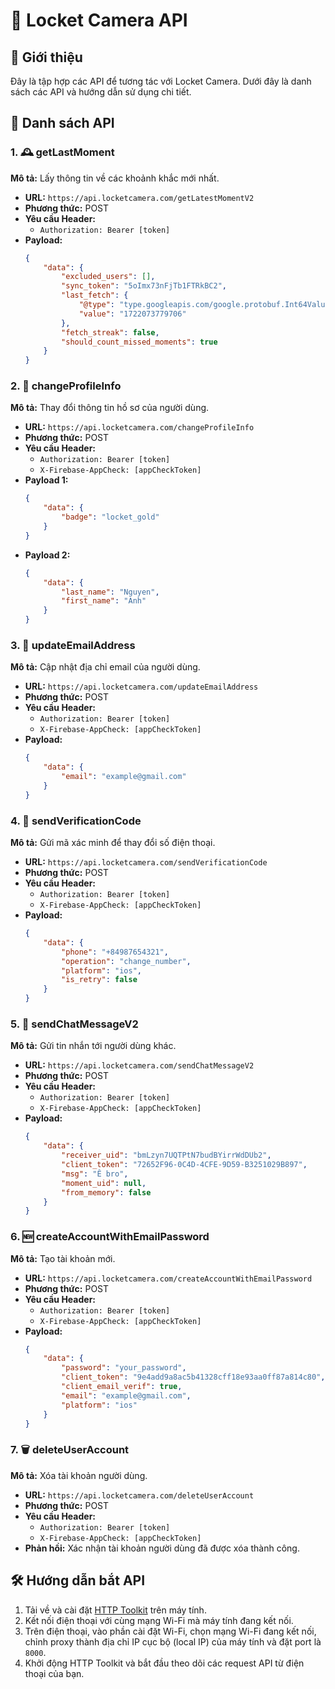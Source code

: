 
# 📸 Locket Camera API

## 🚀 Giới thiệu
Đây là tập hợp các API để tương tác với Locket Camera. Dưới đây là danh sách các API và hướng dẫn sử dụng chi tiết.

## 📜 Danh sách API

### 1. 🕰️ getLastMoment
**Mô tả:** Lấy thông tin về các khoảnh khắc mới nhất.

- **URL:** `https://api.locketcamera.com/getLatestMomentV2`
- **Phương thức:** POST
- **Yêu cầu Header:**
  - `Authorization: Bearer [token]`
- **Payload:**
  ```json
  {
      "data": {
          "excluded_users": [],
          "sync_token": "5oImx73nFjTb1FTRkBC2",
          "last_fetch": {
              "@type": "type.googleapis.com/google.protobuf.Int64Value",
              "value": "1722073779706"
          },
          "fetch_streak": false,
          "should_count_missed_moments": true
      }
  }
  ```

### 2. 📝 changeProfileInfo
**Mô tả:** Thay đổi thông tin hồ sơ của người dùng.

- **URL:** `https://api.locketcamera.com/changeProfileInfo`
- **Phương thức:** POST
- **Yêu cầu Header:**
  - `Authorization: Bearer [token]`
  - `X-Firebase-AppCheck: [appCheckToken]`
- **Payload 1:**
  ```json
  {
      "data": {
          "badge": "locket_gold"
      }
  }
  ```
- **Payload 2:**
  ```json
  {
      "data": {
          "last_name": "Nguyen",
          "first_name": "Anh"
      }
  }
  ```

### 3. 📧 updateEmailAddress
**Mô tả:** Cập nhật địa chỉ email của người dùng.

- **URL:** `https://api.locketcamera.com/updateEmailAddress`
- **Phương thức:** POST
- **Yêu cầu Header:**
  - `Authorization: Bearer [token]`
  - `X-Firebase-AppCheck: [appCheckToken]`
- **Payload:**
  ```json
  {
      "data": {
          "email": "example@gmail.com"
      }
  }
  ```

### 4. 📱 sendVerificationCode
**Mô tả:** Gửi mã xác minh để thay đổi số điện thoại.

- **URL:** `https://api.locketcamera.com/sendVerificationCode`
- **Phương thức:** POST
- **Yêu cầu Header:**
  - `Authorization: Bearer [token]`
  - `X-Firebase-AppCheck: [appCheckToken]`
- **Payload:**
  ```json
  {
      "data": {
          "phone": "+84987654321",
          "operation": "change_number",
          "platform": "ios",
          "is_retry": false
      }
  }
  ```

### 5. 💬 sendChatMessageV2
**Mô tả:** Gửi tin nhắn tới người dùng khác.

- **URL:** `https://api.locketcamera.com/sendChatMessageV2`
- **Phương thức:** POST
- **Yêu cầu Header:**
  - `Authorization: Bearer [token]`
  - `X-Firebase-AppCheck: [appCheckToken]`
- **Payload:**
  ```json
  {
      "data": {
          "receiver_uid": "bmLzyn7UQTPtN7budBYirrWdDUb2",
          "client_token": "72652F96-0C4D-4CFE-9D59-B3251029B897",
          "msg": "Ê bro",
          "moment_uid": null,
          "from_memory": false
      }
  }
  ```

### 6. 🆕 createAccountWithEmailPassword
**Mô tả:** Tạo tài khoản mới.

- **URL:** `https://api.locketcamera.com/createAccountWithEmailPassword`
- **Phương thức:** POST
- **Yêu cầu Header:**
  - `Authorization: Bearer [token]`
  - `X-Firebase-AppCheck: [appCheckToken]`
- **Payload:**
  ```json
  {
      "data": {
          "password": "your_password",
          "client_token": "9e4add9a8ac5b41328cff18e93aa0ff87a814c80",
          "client_email_verif": true,
          "email": "example@gmail.com",
          "platform": "ios"
      }
  }
  ```

### 7. 🗑️ deleteUserAccount
**Mô tả:** Xóa tài khoản người dùng.

- **URL:** `https://api.locketcamera.com/deleteUserAccount`
- **Phương thức:** POST
- **Yêu cầu Header:**
  - `Authorization: Bearer [token]`
  - `X-Firebase-AppCheck: [appCheckToken]`
- **Phản hồi:** Xác nhận tài khoản người dùng đã được xóa thành công.

## 🛠️ Hướng dẫn bắt API
1. Tải về và cài đặt [HTTP Toolkit](https://httptoolkit.tech/) trên máy tính.
2. Kết nối điện thoại với cùng mạng Wi-Fi mà máy tính đang kết nối.
3. Trên điện thoại, vào phần cài đặt Wi-Fi, chọn mạng Wi-Fi đang kết nối, chỉnh proxy thành địa chỉ IP cục bộ (local IP) của máy tính và đặt port là `8000`.
4. Khởi động HTTP Toolkit và bắt đầu theo dõi các request API từ điện thoại của bạn.
